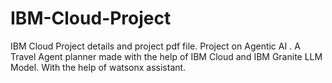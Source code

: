 # IBM-Cloud-Project
IBM Cloud Project details and project pdf file.
Project on Agentic AI .
A Travel Agent planner made with the help of IBM Cloud and IBM Granite LLM Model. With the help of watsonx assistant.

